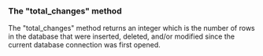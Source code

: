 ### The "total\_changes" method


The "total\_changes" method returns an integer which is the number of rows
in the database that were inserted, deleted, and/or modified since the
current database connection was first opened.



